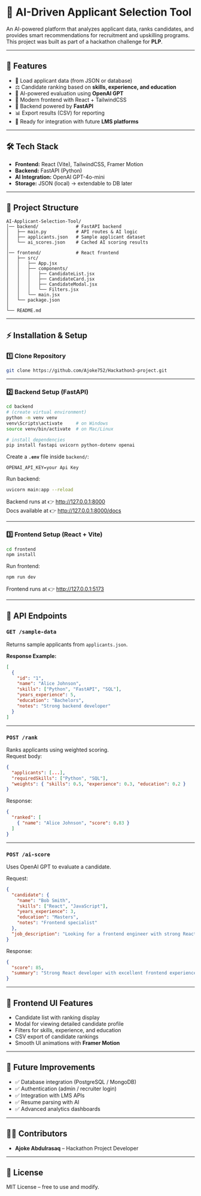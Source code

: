 
# 🚀 AI-Driven Applicant Selection Tool

An AI-powered platform that analyzes applicant data, ranks candidates, and provides smart recommendations for recruitment and upskilling programs.  
This project was built as part of a hackathon challenge for **PLP**.

---

## 📌 Features
- 📂 Load applicant data (from JSON or database)
- ⚖ Candidate ranking based on **skills, experience, and education**
- 🤖 AI-powered evaluation using **OpenAI GPT**
- 🎨 Modern frontend with React + TailwindCSS
- 🔌 Backend powered by **FastAPI**
- 📊 Export results (CSV) for reporting
- 🔗 Ready for integration with future **LMS platforms**

---

## 🛠 Tech Stack
- **Frontend:** React (Vite), TailwindCSS, Framer Motion  
- **Backend:** FastAPI (Python)  
- **AI Integration:** OpenAI GPT-4o-mini  
- **Storage:** JSON (local) → extendable to DB later  

---

## 📂 Project Structure
```
AI-Applicant-Selection-Tool/
│── backend/              # FastAPI backend
│   ├── main.py           # API routes & AI logic
│   ├── applicants.json   # Sample applicant dataset
│   └── ai_scores.json    # Cached AI scoring results
│
│── frontend/             # React frontend
│   ├── src/
│   │   ├── App.jsx
│   │   ├── components/
│   │   │   ├── CandidateList.jsx
│   │   │   ├── CandidateCard.jsx
│   │   │   ├── CandidateModal.jsx
│   │   │   └── Filters.jsx
│   │   └── main.jsx
│   └── package.json
│
└── README.md
```
---

## ⚡ Installation & Setup

### 1️⃣ Clone Repository
```bash
git clone https://github.com/Ajoke752/Hackathon3-project.git
```

---

### 2️⃣ Backend Setup (FastAPI)
```bash
cd backend
# (create virtual environment)
python -m venv venv
venv\Scripts\activate     # on Windows
source venv/bin/activate  # on Mac/Linux

# install dependencies
pip install fastapi uvicorn python-dotenv openai
```

Create a **`.env`** file inside `backend/`:
```
OPENAI_API_KEY=your Api Key

```

Run backend:
```bash
uvicorn main:app --reload
```

Backend runs at 👉 http://127.0.0.1:8000  
Docs available at 👉 http://127.0.0.1:8000/docs

---

### 3️⃣ Frontend Setup (React + Vite)
```bash
cd frontend
npm install
```

Run frontend:
```bash
npm run dev
```

Frontend runs at 👉 http://127.0.0.1:5173

---

## 🔗 API Endpoints

### `GET /sample-data`
Returns sample applicants from `applicants.json`.

**Response Example:**
```json
[
  {
    "id": "1",
    "name": "Alice Johnson",
    "skills": ["Python", "FastAPI", "SQL"],
    "years_experience": 5,
    "education": "Bachelors",
    "notes": "Strong backend developer"
  }
]
```

---

### `POST /rank`
Ranks applicants using weighted scoring.  
Request body:
```json
{
  "applicants": [...],
  "requiredSkills": ["Python", "SQL"],
  "weights": { "skills": 0.5, "experience": 0.3, "education": 0.2 }
}
```

Response:
```json
{
  "ranked": [
    { "name": "Alice Johnson", "score": 0.83 }
  ]
}
```

---

### `POST /ai-score`
Uses OpenAI GPT to evaluate a candidate.

Request:
```json
{
  "candidate": {
    "name": "Bob Smith",
    "skills": ["React", "JavaScript"],
    "years_experience": 3,
    "education": "Masters",
    "notes": "Frontend specialist"
  },
  "job_description": "Looking for a frontend engineer with strong React skills."
}
```

Response:
```json
{
  "score": 85,
  "summary": "Strong React developer with excellent frontend experience."
}
```

---

## 🎨 Frontend UI Features
- Candidate list with ranking display
- Modal for viewing detailed candidate profile
- Filters for skills, experience, and education
- CSV export of candidate rankings
- Smooth UI animations with **Framer Motion**

---

## 🚀 Future Improvements
- ✅ Database integration (PostgreSQL / MongoDB)
- ✅ Authentication (admin / recruiter login)
- ✅ Integration with LMS APIs
- ✅ Resume parsing with AI
- ✅ Advanced analytics dashboards

---

## 👩‍💻 Contributors
- **Ajoke Abdulrasaq** – Hackathon Project Developer

---

## 📜 License
MIT License – free to use and modify.
